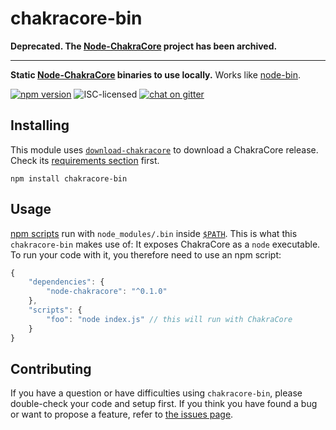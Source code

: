 # chakracore-bin

**Deprecated. The [Node-ChakraCore](https://github.com/nodejs/node-chakracore) project has been archived.**

---

**Static [Node-ChakraCore](https://github.com/nodejs/node-chakracore#installing-prebuilt-node-chakracore-binaries) binaries to use locally.** Works like [node-bin](https://www.npmjs.com/node-bin).

[![npm version](https://img.shields.io/npm/v/chakracore-bin.svg)](https://www.npmjs.com/package/chakracore-bin)
![ISC-licensed](https://img.shields.io/github/license/derhuerst/chakracore-bin.svg)
[![chat on gitter](https://badges.gitter.im/derhuerst.svg)](https://gitter.im/derhuerst)


## Installing

This module uses [`download-chakracore`](https://github.com/derhuerst/download-chakracore) to download a ChakraCore release. Check its [requirements section](https://github.com/derhuerst/download-chakracore#requirements) first.

```shell
npm install chakracore-bin
```


## Usage

[npm scripts](https://docs.npmjs.com/cli/run-script) run with `node_modules/.bin` inside [`$PATH`](https://en.wikipedia.org/wiki/PATH_(variable)). This is what this `chakracore-bin` makes use of: It exposes ChakraCore as a `node` executable. To run your code with it, you therefore need to use an npm script:

```js
{
	"dependencies": {
		"node-chakracore": "^0.1.0"
	},
	"scripts": {
		"foo": "node index.js" // this will run with ChakraCore
	}
}
```


## Contributing

If you have a question or have difficulties using `chakracore-bin`, please double-check your code and setup first. If you think you have found a bug or want to propose a feature, refer to [the issues page](https://github.com/derhuerst/chakracore-bin/issues).

